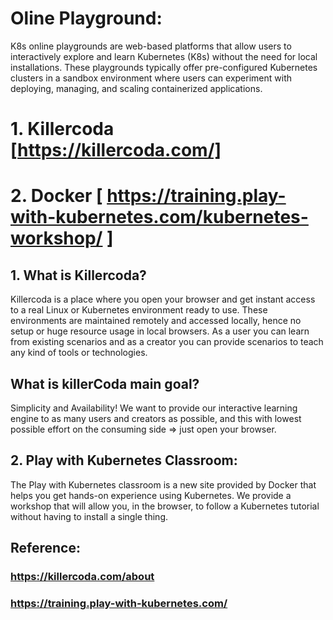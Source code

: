 # Oline Playground:
K8s online playgrounds are web-based platforms that allow users to interactively explore and learn Kubernetes (K8s) without the need for local installations. These playgrounds typically offer pre-configured Kubernetes clusters in a sandbox environment where users can experiment with deploying, managing, and scaling containerized applications.

# 1. Killercoda [https://killercoda.com/]
# 2. Docker [ https://training.play-with-kubernetes.com/kubernetes-workshop/ ]

## 1. What is Killercoda?

Killercoda is a place where you open your browser and get instant access to a real Linux or Kubernetes environment ready to use. These environments are maintained remotely and accessed locally, hence no setup or huge resource usage in local browsers. As a user you can learn from existing scenarios and as a creator you can provide scenarios to teach any kind of tools or technologies.

 ## What is killerCoda main goal?
Simplicity and Availability! We want to provide our interactive learning engine to as many users and creators as possible, and this with lowest possible effort on the consuming side =>       just open your browser.

## 2. Play with Kubernetes Classroom:

The Play with Kubernetes classroom is a new site provided by Docker that helps you get hands-on experience using Kubernetes. We provide a workshop that will allow you, in the browser, to follow a Kubernetes tutorial without having to install a single thing.



## Reference:  
### https://killercoda.com/about
### https://training.play-with-kubernetes.com/
